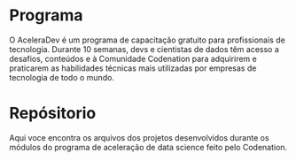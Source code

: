 # Programa
O AceleraDev é um programa de capacitação gratuito para profissionais de tecnologia. Durante 10 semanas, devs e cientistas de dados têm acesso a desafios, conteúdos e à Comunidade Codenation para adquirirem e praticarem as habilidades técnicas mais utilizadas por empresas de tecnologia de todo o mundo.
# Repósitorio
Aqui voce encontra os arquivos dos projetos desenvolvidos durante os módulos do programa de aceleração de data science feito pelo Codenation.

